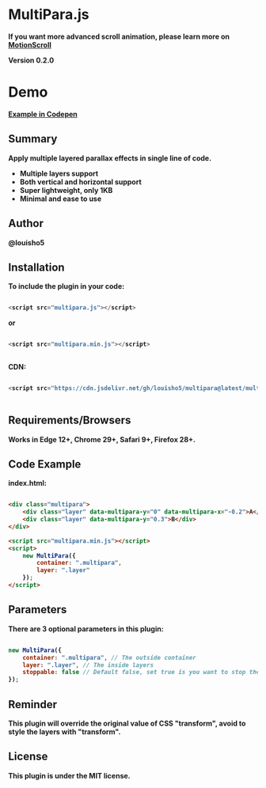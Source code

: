 # MultiPara.js

<strong>If you want more advanced scroll animation, please learn more on [MotionScroll](https://github.com/louisho5/MotionScroll) <strong>

Version 0.2.0

# Demo

[Example in Codepen](https://codepen.io/louisho5/pen/BaGpbrm)

## Summary

Apply multiple layered parallax effects in single line of code. 

* <strong>Multiple layers support</strong><br>
* <strong>Both vertical and horizontal support</strong><br>
* <strong>Super lightweight, only 1KB</strong><br>
* <strong>Minimal and ease to use</strong><br>

## Author

@louisho5

## Installation

To include the plugin in your code:

```js script

<script src="multipara.js"></script>

```

or


```js script

<script src="multipara.min.js"></script>
	
```

CDN:

```js script

<script src="https://cdn.jsdelivr.net/gh/louisho5/multipara@latest/multipara.min.js"></script>
	
```

## Requirements/Browsers

Works in Edge 12+, Chrome 29+, Safari 9+, Firefox 28+.

## Code Example

**index.html**:

```html

<div class="multipara">
    <div class="layer" data-multipara-y="0" data-multipara-x="-0.2">A</div>
    <div class="layer" data-multipara-y="0.3">B</div>
</div>

<script src="multipara.min.js"></script>
<script>
    new MultiPara({
        container: ".multipara",
        layer: ".layer"
    });
</script>

```

## Parameters

There are 3 optional parameters in this plugin:

```js script

new MultiPara({
    container: ".multipara", // The outside container
    layer: ".layer", // The inside layers
    stoppable: false // Default false, set true is you want to stop the animation at the end of container
});		

```

## Reminder

This plugin will override the original value of CSS "transform", avoid to style the layers with "transform".

## License

This plugin is under the MIT license.
